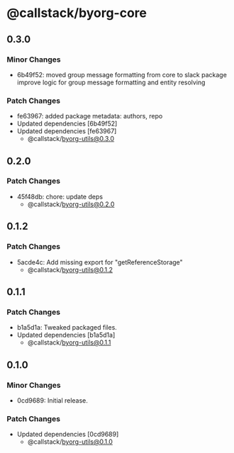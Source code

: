 # @callstack/byorg-core

## 0.3.0

### Minor Changes

- 6b49f52: moved group message formatting from core to slack package
  improve logic for group message formatting and entity resolving

### Patch Changes

- fe63967: added package metadata: authors, repo
- Updated dependencies [6b49f52]
- Updated dependencies [fe63967]
  - @callstack/byorg-utils@0.3.0

## 0.2.0

### Patch Changes

- 45f48db: chore: update deps
  - @callstack/byorg-utils@0.2.0

## 0.1.2

### Patch Changes

- 5acde4c: Add missing export for "getReferenceStorage"
  - @callstack/byorg-utils@0.1.2

## 0.1.1

### Patch Changes

- b1a5d1a: Tweaked packaged files.
- Updated dependencies [b1a5d1a]
  - @callstack/byorg-utils@0.1.1

## 0.1.0

### Minor Changes

- 0cd9689: Initial release.

### Patch Changes

- Updated dependencies [0cd9689]
  - @callstack/byorg-utils@0.1.0
